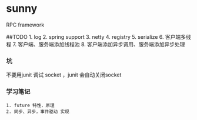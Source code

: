 # sunny
RPC framework

##TODO
    1. log
    2. spring support
    3. netty
    4. registry
    5. serialize
    6. 客户端多线程
    7. 客户端、服务端添加线程池
    8. 客户端添加异步调用、服务端添加异步处理



### 坑

不要用junit 调试 socket ，junit 会自动关闭socket

### 学习笔记

    1. future 特性，原理
    2. 同步、异步，事件驱动 实现
